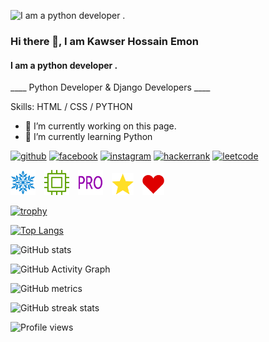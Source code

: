 ![I am a python developer .](https://scontent.fdac134-1.fna.fbcdn.net/v/t39.30808-6/370839098_1684226935423654_245359722645853124_n.jpg?_nc_cat=111&ccb=1-7&_nc_sid=730e14&_nc_eui2=AeGR5S5vJEg7oi1l5POENG1xUTp5gUoNJxxROnmBSg0nHN71Z-LjBoWMAgOIFUz6WdX8XQ9IsnCEfbscc3e73U45&_nc_ohc=pcu3HBGbT8gAX-tYxu9&_nc_ht=scontent.fdac134-1.fna&oh=00_AfA7semt0XLlgW86z0UWFBSORmPfTIB5AzvGa0FUa3J0Og&oe=64EEF54A)


### Hi there 👋, I am Kawser Hossain Emon
#### I am a python developer .


____ Python Developer & Django Developers ____

Skills:  HTML / CSS / PYTHON

- 🔭 I’m currently working on this page. 
- 🌱 I’m currently learning Python 


[<img src='https://cdn.jsdelivr.net/npm/simple-icons@3.0.1/icons/github.svg' alt='github' height='40'>](https://github.com/kawserhossainemon)  [<img src='https://cdn.jsdelivr.net/npm/simple-icons@3.0.1/icons/facebook.svg' alt='facebook' height='40'>](https://www.facebook.com/princekawseremon)  [<img src='https://cdn.jsdelivr.net/npm/simple-icons@3.0.1/icons/instagram.svg' alt='instagram' height='40'>](https://www.instagram.com/kawserhossainemon/)  [<img src='https://cdn.jsdelivr.net/npm/simple-icons@3.0.1/icons/hackerrank.svg' alt='hackerrank' height='40'>](https://www.hackerrank.com/kawserhossainem1)  [<img src='https://cdn.jsdelivr.net/npm/simple-icons@3.0.1/icons/leetcode.svg' alt='leetcode' height='40'>](https://leetcode.com/kawserhossainemon/)  

<a href='https://archiveprogram.github.com/'><img src='https://raw.githubusercontent.com/acervenky/animated-github-badges/master/assets/acbadge.gif' width='40' height='40'></a> <a href='https://docs.github.com/en/developers'><img src='https://raw.githubusercontent.com/acervenky/animated-github-badges/master/assets/devbadge.gif' width='40' height='40'></a> <a href='https://github.com/pricing'><img src='https://raw.githubusercontent.com/acervenky/animated-github-badges/master/assets/pro.gif' width='40' height='40'></a> <a href='https://stars.github.com/'><img src='https://raw.githubusercontent.com/acervenky/animated-github-badges/master/assets/starbadge.gif' width='35' height='35'></a> <a href='https://docs.github.com/en/github/supporting-the-open-source-community-with-github-sponsors'><img src='https://raw.githubusercontent.com/acervenky/animated-github-badges/master/assets/sponsorbadge.gif' width='35' height='35'></a> 

[![trophy](https://github-profile-trophy.vercel.app/?username=kawserhossainemon)](https://github.com/ryo-ma/github-profile-trophy)

[![Top Langs](https://github-readme-stats.vercel.app/api/top-langs/?username=kawserhossainemon)](https://github.com/anuraghazra/github-readme-stats)

![GitHub stats](https://github-readme-stats.vercel.app/api?username=kawserhossainemon&show_icons=true&count_private=true)  

![GitHub Activity Graph](https://activity-graph.herokuapp.com/graph?username=kawserhossainemon)  

![GitHub metrics](https://metrics.lecoq.io/kawserhossainemon)  

![GitHub streak stats](https://streak-stats.demolab.com/?user=kawserhossainemon)  

![Profile views](https://gpvc.arturio.dev/kawserhossainemon)  
